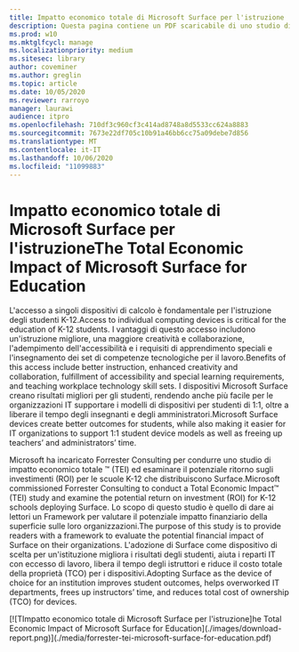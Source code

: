 ```yaml
---
title: Impatto economico totale di Microsoft Surface per l'istruzione
description: Questa pagina contiene un PDF scaricabile di uno studio di Forrester Consulting sul potenziale ritorno sugli investimenti (ROI) per le scuole K-12 che distribuiscono Surface.
ms.prod: w10
ms.mktglfcycl: manage
ms.localizationpriority: medium
ms.sitesec: library
author: coveminer
ms.author: greglin
ms.topic: article
ms.date: 10/05/2020
ms.reviewer: rarroyo
manager: laurawi
audience: itpro
ms.openlocfilehash: 710df3c960cf3c414ad8748a8d5533cc624a8883
ms.sourcegitcommit: 7673e22df705c10b91a46bb6cc75a09debe7d856
ms.translationtype: MT
ms.contentlocale: it-IT
ms.lasthandoff: 10/06/2020
ms.locfileid: "11099883"
---
```

# <span data-ttu-id="b849b-103">Impatto economico totale di Microsoft Surface per l'istruzione</span><span class="sxs-lookup"><span data-stu-id="b849b-103">The Total Economic Impact of Microsoft Surface for Education</span></span>

<span data-ttu-id="b849b-104">L'accesso a singoli dispositivi di calcolo è fondamentale per l'istruzione degli studenti K-12.</span><span class="sxs-lookup"><span data-stu-id="b849b-104">Access to individual computing devices is critical for the education of K-12 students.</span></span> <span data-ttu-id="b849b-105">I vantaggi di questo accesso includono un'istruzione migliore, una maggiore creatività e collaborazione, l'adempimento dell'accessibilità e i requisiti di apprendimento speciali e l'insegnamento dei set di competenze tecnologiche per il lavoro.</span><span class="sxs-lookup"><span data-stu-id="b849b-105">Benefits of this access include better instruction, enhanced creativity and collaboration, fulfillment of accessibility and special learning requirements, and teaching workplace technology skill sets.</span></span> <span data-ttu-id="b849b-106">I dispositivi Microsoft Surface creano risultati migliori per gli studenti, rendendo anche più facile per le organizzazioni IT supportare i modelli di dispositivi per studenti di 1:1, oltre a liberare il tempo degli insegnanti e degli amministratori.</span><span class="sxs-lookup"><span data-stu-id="b849b-106">Microsoft Surface devices create better outcomes for students, while also making it easier for IT organizations to support 1:1 student device models as well as freeing up teachers’ and administrators’ time.</span></span>

<span data-ttu-id="b849b-107">Microsoft ha incaricato Forrester Consulting per condurre uno studio di impatto economico totale &trade; (TEI) ed esaminare il potenziale ritorno sugli investimenti (ROI) per le scuole K-12 che distribuiscono Surface.</span><span class="sxs-lookup"><span data-stu-id="b849b-107">Microsoft commissioned Forrester Consulting to conduct a Total Economic Impact&trade; (TEI) study and examine the potential return on investment (ROI) for K-12 schools deploying Surface.</span></span> <span data-ttu-id="b849b-108">Lo scopo di questo studio è quello di dare ai lettori un Framework per valutare il potenziale impatto finanziario della superficie sulle loro organizzazioni.</span><span class="sxs-lookup"><span data-stu-id="b849b-108">The purpose of this study is to provide readers with a framework to evaluate the potential financial impact of Surface on their organizations.</span></span> <span data-ttu-id="b849b-109">L'adozione di Surface come dispositivo di scelta per un'istituzione migliora i risultati degli studenti, aiuta i reparti IT con eccesso di lavoro, libera il tempo degli istruttori e riduce il costo totale della proprietà (TCO) per i dispositivi.</span><span class="sxs-lookup"><span data-stu-id="b849b-109">Adopting Surface as the device of choice for an institution improves student outcomes, helps overworked IT departments, frees up instructors’ time, and reduces total cost of ownership (TCO) for devices.</span></span>

[![T<span data-ttu-id="b849b-110">Impatto economico totale di Microsoft Surface per l'istruzione]</span><span class="sxs-lookup"><span data-stu-id="b849b-110">he Total Economic Impact of Microsoft Surface for Education]</span></span>(./images/download-report.png)](./media/forrester-tei-microsoft-surface-for-education.pdf)



